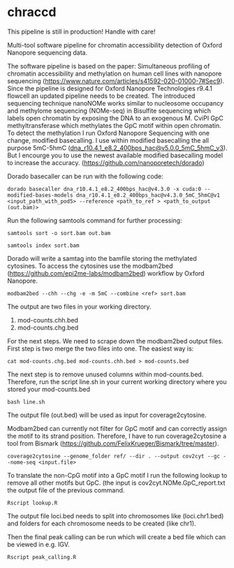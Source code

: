 # chraccd

This pipeline is still in production! Handle with care!

Multi-tool software pipeline for chromatin accessibility detection of Oxford Nanopore sequencing data. 

The software pipeline is based on the paper: Simultaneous profiling of chromatin accessibility and methylation on human cell lines with nanopore sequencing (https://www.nature.com/articles/s41592-020-01000-7#Sec9). Since the pipeline is designed for Oxford Nanopore Technologies r9.4.1 flowcell an updated pipeline needs to be created. 
The introduced sequencing technique nanoNOMe works similar to nucleosome occupancy and methylome sequencing (NOMe-seq) in Bisulfite sequencing which labels open chromatin by exposing the DNA to an exogenous M. CviPI GpC methyltransferase which methylates the GpC motif within open chromatin. 
To detect the methylation I run Oxford Nanopore Sequencing with one change, modified basecalling. I use within modified basecalling the all purpose 5mC-5hmC (dna_r10.4.1_e8.2_400bps_hac@v5.0.0_5mC_5hmC_v3). But I encourge you to use the newest available modified basecalling model to increase the accuracy. (https://github.com/nanoporetech/dorado)

Dorado basecaller can be run with the following code:
```
dorado basecaller dna_r10.4.1_e8.2_400bps_hac@v4.3.0 -x cuda:0 --modified-bases-models dna_r10.4.1_e8.2_400bps_hac@v4.3.0_5mC_5hmC@v1 <input_path_with_pod5> --reference <path_to_ref > <path_to_output (out.bam)>
```

Run the following samtools command for further processing: 
```
samtools sort -o sort.bam out.bam 

samtools index sort.bam
```
Dorado will write a samtag into the bamfile storing the methylated cytosines. To access the cytosines use the modbam2bed (https://github.com/epi2me-labs/modbam2bed) workflow by Oxford Nanopore.
```
modbam2bed --chh --chg -e -m 5mC --combine <ref> sort.bam
```
The output are two files in your working directory. 
1. mod-counts.chh.bed
2. mod-counts.chg.bed

For the next steps. We need to scrape down the modbam2bed output files.
First step is two merge the two files into one. The easiest way is:
```
cat mod-counts.chg.bed mod-counts.chh.bed > mod-counts.bed
```

The next step is to remove unused columns within mod-counts.bed. Therefore, run the script line.sh in your current working directory where you stored your mod-counts.bed

```
bash line.sh
```
The output file (out.bed) will be used as input for coverage2cytosine. 

Modbam2bed can currently not filter for GpC motif and can correctly assign the motif to its strand position. Therefore, I have to run coverage2cytosine a tool from Bismark (https://github.com/FelixKrueger/Bismark/tree/master). 
```
coverage2cytosine --genome_folder ref/ --dir . --output cov2cyt --gc --nome-seq <input.file>
```

To translate the non-CpG motif into a GpC motif I run the following lookup to remove all other motifs but GpC. (the input is cov2cyt.NOMe.GpC_report.txt the output file of the previous command.

```
Rscript lookup.R
```

The output file loci.bed needs to split into chromosomes like (loci.chr1.bed) and folders for each chromosome needs to be created (like chr1).

Then the final peak calling can be run which will create a bed file which can be viewed in e.g. IGV.

```
Rscript peak_calling.R
```







